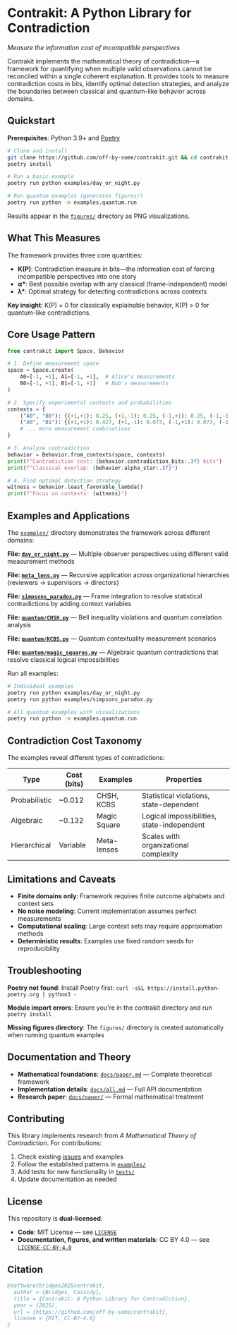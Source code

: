 # Contrakit: A Python Library for Contradiction
*Measure the information cost of incompatible perspectives*

Contrakit implements the mathematical theory of contradiction—a framework for quantifying when multiple valid observations cannot be reconciled within a single coherent explanation. It provides tools to measure contradiction costs in bits, identify optimal detection strategies, and analyze the boundaries between classical and quantum-like behavior across domains.

## Quickstart

**Prerequisites**: Python 3.9+ and [Poetry](https://python-poetry.org/docs/#installation)

```bash
# Clone and install
git clone https://github.com/off-by-some/contrakit.git && cd contrakit
poetry install

# Run a basic example
poetry run python examples/day_or_night.py

# Run quantum examples (generates figures/)
poetry run python -m examples.quantum.run
```

Results appear in the [`figures/`](figures/) directory as PNG visualizations.

## What This Measures

The framework provides three core quantities:

- **K(P)**: Contradiction measure in bits—the information cost of forcing incompatible perspectives into one story
- **α\***: Best possible overlap with any classical (frame-independent) model  
- **λ\***: Optimal strategy for detecting contradictions across contexts

**Key insight**: K(P) = 0 for classically explainable behavior, K(P) > 0 for quantum-like contradictions.

## Core Usage Pattern

```python
from contrakit import Space, Behavior

# 1. Define measurement space
space = Space.create(
    A0=[-1, +1], A1=[-1, +1],  # Alice's measurements
    B0=[-1, +1], B1=[-1, +1]   # Bob's measurements
)

# 2. Specify experimental contexts and probabilities
contexts = {
    ("A0", "B0"): {(+1,+1): 0.25, (+1,-1): 0.25, (-1,+1): 0.25, (-1,-1): 0.25},
    ("A0", "B1"): {(+1,+1): 0.427, (+1,-1): 0.073, (-1,+1): 0.073, (-1,-1): 0.427},
    # ... more measurement combinations
}

# 3. Analyze contradiction
behavior = Behavior.from_contexts(space, contexts)
print(f"Contradiction cost: {behavior.contradiction_bits:.3f} bits")
print(f"Classical overlap: {behavior.alpha_star:.3f}")

# 4. Find optimal detection strategy  
witness = behavior.least_favorable_lambda()
print(f"Focus on contexts: {witness}")
```

## Examples and Applications

The [`examples/`](examples/) directory demonstrates the framework across different domains:

**File: [`day_or_night.py`](examples/day_or_night.py)** — Multiple observer perspectives using different valid measurement methods

**File: [`meta_lens.py`](examples/meta_lens.py)** — Recursive application across organizational hierarchies (reviewers → supervisors → directors)

**File: [`simpsons_paradox.py`](examples/simpsons_paradox.py)** — Frame integration to resolve statistical contradictions by adding context variables

**File: [`quantum/CHSH.py`](examples/quantum/CHSH.py)** — Bell inequality violations and quantum correlation analysis

**File: [`quantum/KCBS.py`](examples/quantum/KCBS.py)** — Quantum contextuality measurement scenarios

**File: [`quantum/magic_squares.py`](examples/quantum/magic_squares.py)** — Algebraic quantum contradictions that resolve classical logical impossibilities

Run all examples:
```bash
# Individual examples
poetry run python examples/day_or_night.py
poetry run python examples/simpsons_paradox.py

# All quantum examples with visualizations
poetry run python -m examples.quantum.run
```

## Contradiction Cost Taxonomy

The examples reveal different types of contradictions:

| Type | Cost (bits) | Examples | Properties |
|------|-------------|----------|------------|
| Probabilistic | ~0.012 | CHSH, KCBS | Statistical violations, state-dependent |
| Algebraic | ~0.132 | Magic Square | Logical impossibilities, state-independent |  
| Hierarchical | Variable | Meta-lenses | Scales with organizational complexity |

## Limitations and Caveats

- **Finite domains only**: Framework requires finite outcome alphabets and context sets
- **No noise modeling**: Current implementation assumes perfect measurements
- **Computational scaling**: Large context sets may require approximation methods
- **Deterministic results**: Examples use fixed random seeds for reproducibility

## Troubleshooting

**Poetry not found**: Install Poetry first: `curl -sSL https://install.python-poetry.org | python3 -`

**Module import errors**: Ensure you're in the contrakit directory and run `poetry install`

**Missing figures directory**: The `figures/` directory is created automatically when running quantum examples

## Documentation and Theory

- **Mathematical foundations**: [`docs/paper.md`](docs/paper.md) — Complete theoretical framework
- **Implementation details**: [`docs/all.md`](docs/all.md) — Full API documentation  
- **Research paper**: [`docs/paper/`](docs/paper/) — Formal mathematical treatment

## Contributing

This library implements research from *A Mathematical Theory of Contradiction*. For contributions:

1. Check existing [issues](https://github.com/off-by-some/contrakit/issues) and examples
2. Follow the established patterns in [`examples/`](examples/)
3. Add tests for new functionality in [`tests/`](tests/)
4. Update documentation as needed

## License

This repository is **dual-licensed**:
- **Code**: MIT License — see [`LICENSE`](LICENSE)
- **Documentation, figures, and written materials**: CC BY 4.0 — see [`LICENSE-CC-BY-4.0`](LICENSE-CC-BY-4.0)

## Citation

```bibtex
@software{bridges2025contrakit,
  author = {Bridges, Cassidy},
  title = {Contrakit: A Python Library for Contradiction},
  year = {2025},
  url = {https://github.com/off-by-some/contrakit},
  license = {MIT, CC-BY-4.0}
}
```
